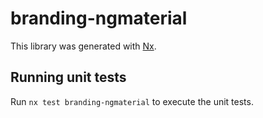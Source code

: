 # branding-ngmaterial

This library was generated with [Nx](https://nx.dev).

## Running unit tests

Run `nx test branding-ngmaterial` to execute the unit tests.
